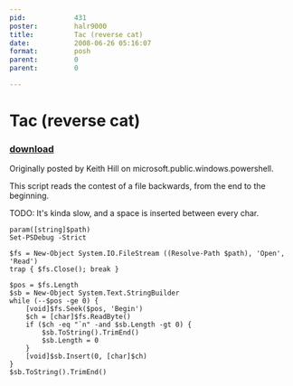 ```yaml
---
pid:            431
poster:         halr9000
title:          Tac (reverse cat)
date:           2008-06-26 05:16:07
format:         posh
parent:         0
parent:         0

---
```


# Tac (reverse cat)

### [download](431.ps1)

<p>Originally posted by Keith Hill on microsoft.public.windows.powershell.</p>
<p>This script reads the contest of a file backwards, from the end to the beginning.</p>
<p>TODO: It's kinda slow, and a space is inserted between every char.</p>

```posh
param([string]$path)
Set-PSDebug -Strict

$fs = New-Object System.IO.FileStream ((Resolve-Path $path), 'Open', 'Read')
trap { $fs.Close(); break }

$pos = $fs.Length
$sb = New-Object System.Text.StringBuilder
while (--$pos -ge 0) {
    [void]$fs.Seek($pos, 'Begin')
    $ch = [char]$fs.ReadByte()
    if ($ch -eq "`n" -and $sb.Length -gt 0) {
        $sb.ToString().TrimEnd()
        $sb.Length = 0
    }
    [void]$sb.Insert(0, [char]$ch)
}
$sb.ToString().TrimEnd()
```
